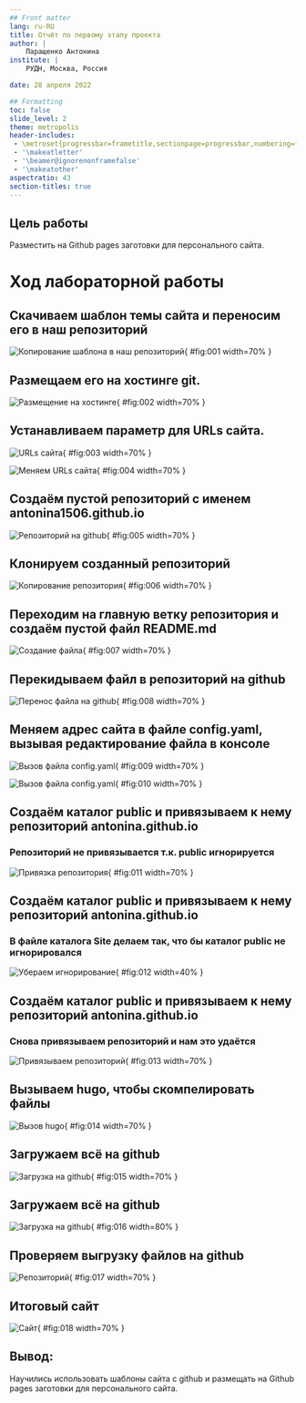 ```yaml
---
## Front matter
lang: ru-RU
title: Отчёт по первому этапу проекта
author: |
	Паращенко Антонина
institute: |
	РУДН, Москва, Россия

date: 28 апреля 2022

## Formatting
toc: false
slide_level: 2
theme: metropolis
header-includes: 
 - \metroset{progressbar=frametitle,sectionpage=progressbar,numbering=fraction}
 - '\makeatletter'
 - '\beamer@ignorenonframefalse'
 - '\makeatother'
aspectratio: 43
section-titles: true
---
```


## Цель работы

Разместить на Github pages заготовки для персонального сайта.

# Ход лабораторной работы

## Скачиваем шаблон темы сайта и переносим его в наш репозиторий

![Копирование шаблона в наш репозиторий](image/2.png){ #fig:001 width=70% }

## Размещаем его на хостинге git.

![Размещение на хостинге](image/1.png){ #fig:002 width=70% }

## Устанавливаем параметр для URLs сайта. 

![URLs сайта](image/3.png){ #fig:003 width=70% }

![Меняем URLs сайта](image/4.png){ #fig:004 width=70% }
	
## Создаём пустой репозиторий с именем antonina1506.github.io 
	
![Репозиторий на github](image/5.png){ #fig:005 width=70% }
	
## Клонируем созданный репозиторий
	
![Копирование репозитория](image/6.png){ #fig:006 width=70% }

## Переходим на главную ветку репозитория и создаём пустой файл README.md 

![Создание файла](image/7.png){ #fig:007 width=70% }

## Перекидываем файл в репозиторий на github
	
![Перенос файла на github](image/8.png){ #fig:008 width=70% }

## Меняем адрес сайта в файле config.yaml, вызывая редактирование файла в консоле	
	
![Вызов файла config.yaml](image/9.png){ #fig:009 width=70% }
	
![Вызов файла config.yaml](image/10.png){ #fig:010 width=70% }
		
##  Создаём каталог publiс и привязываем к нему репозиторий antonina.github.io
### Репозиторий не привязывается т.к. public игнорируется 

![Привязка репозитория](image/11.png){ #fig:011 width=70% }

##  Создаём каталог publiс и привязываем к нему репозиторий antonina.github.io
### В файле каталога Site делаем так, что бы каталог public не игнорировался
	
![Убераем игнорирование](image/12.png){ #fig:012 width=40% }

##  Создаём каталог publiс и привязываем к нему репозиторий antonina.github.io
### Снова привязываем репозиторий и нам это удаётся

![Привязываем репозиторий](image/13.png){ #fig:013 width=70% }

## Вызываем hugo, чтобы скомпелировать файлы

![Вызов hugo](image/14.png){ #fig:014 width=70% }

## Загружаем всё на github

![Загрузка на github](image/15.png){ #fig:015 width=70% }

## Загружаем всё на github
		
![Загрузка на github](image/16.png){ #fig:016 width=80% }	
 
## Проверяем выгрузку файлов на github

![Репозиторий](image/17.png){ #fig:017 width=70% }
 
## Итоговый сайт

![Сайт](image/18.png){ #fig:018 width=70% }


## Вывод: 
Научились использовать шаблоны сайта с github и размещать на Github pages заготовки для персонального сайта.

